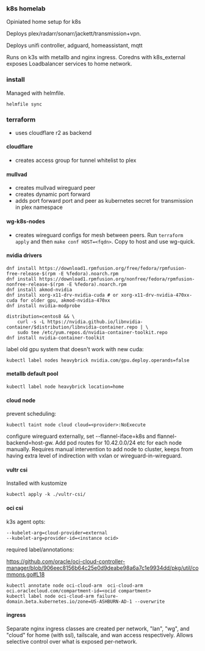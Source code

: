 ### k8s homelab

Opiniated home setup for k8s

Deploys plex/radarr/sonarr/jackett/transmission+vpn.

Deploys unifi controller, adguard, homeassistant, mqtt

Runs on k3s with metallb and nginx ingress. Coredns with k8s_external exposes
Loadbalancer services to home network.

### install

Managed with helmfile.

`helmfile sync`

### terraform

* uses cloudflare r2 as backend

#### cloudflare

* creates access group for tunnel whitelist to plex

#### mullvad

* creates mullvad wireguard peer
* creates dynamic port forward
* adds port forward port and peer as kubernetes secret for transmission in plex
  namespace

#### wg-k8s-nodes

* creates wireguard configs for mesh between peers.
Run `terraform apply` and then `make conf HOST=<fqdn>`. Copy to host and use
wg-quick.

#### nvidia drivers

```
dnf install https://download1.rpmfusion.org/free/fedora/rpmfusion-free-release-$(rpm -E %fedora).noarch.rpm
dnf install https://download1.rpmfusion.org/nonfree/fedora/rpmfusion-nonfree-release-$(rpm -E %fedora).noarch.rpm
dnf install akmod-nvidia
dnf install xorg-x11-drv-nvidia-cuda # or xorg-x11-drv-nvidia-470xx-cuda for older gpu, akmod-nvidia-470xx
dnf install nvidia-modprobe

distribution=centos8 && \
    curl -s -L https://nvidia.github.io/libnvidia-container/$distribution/libnvidia-container.repo | \
    sudo tee /etc/yum.repos.d/nvidia-container-toolkit.repo
dnf install nvidia-container-toolkit
```

label old gpu system that doesn't work with new cuda:

```
kubectl label nodes heavybrick nvidia.com/gpu.deploy.operands=false
```

#### metallb default pool

```
kubectl label node heavybrick location=home
```

#### cloud node

prevent scheduling:

```
kubectl taint node cloud cloud=<provider>:NoExecute
```

configure wireguard externally, set --flannel-iface=k8s and
flannel-backend=host-gw. Add pod routes for 10.42.0.0/24 etc for each node
manually. Requires manual intervention to add node to cluster, keeps from
having extra level of indirection with vxlan or wireguard-in-wireguard.

#### vultr csi

Installed with kustomize

```
kubectl apply -k ./vultr-csi/
```

#### oci csi

k3s agent opts:
```
--kubelet-arg=cloud-provider=external
--kubelet-arg=provider-id=<instance ocid>
```

required label/annotations:

https://github.com/oracle/oci-cloud-controller-manager/blob/906eec8156b64c25e0d9deabe98a6a7c1e9934dd/pkg/util/commons.go#L18

```
kubectl annotate node oci-cloud-arm  oci-cloud-arm oci.oraclecloud.com/compartment-id=<ocid compartment>
kubectl label node oci-cloud-arm failure-domain.beta.kubernetes.io/zone=US-ASHBURN-AD-1 --overwrite
```

#### ingress

Separate nginx ingress classes are created per network, "lan", "wg", and
"cloud" for home (with ssl), tailscale, and wan access respectively. Allows
selective control over what is exposed per-network.
